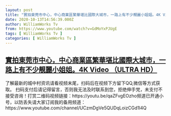 ```yaml
---
layout: post
title: "實拍東莞市中心，中心商業區繁華堪比國際大城市，一路上有不少靚麗小姐姐。4K Video （ULTRA HD）"
date: 2020-10-13T14:56:39.000Z
author: WilliamWorks Tv
from: https://www.youtube.com/watch?v=GdMoYxPJUgE
tags: [ WilliamWorks Tv ]
categories: [ WilliamWorks Tv ]
---
```

<!--1602600999000-->
[實拍東莞市中心，中心商業區繁華堪比國際大城市，一路上有不少靚麗小姐姐。4K Video （ULTRA HD）](https://www.youtube.com/watch?v=GdMoYxPJUgE)
------

<div>
了解最新的城中村资讯请看视频末尾，扫码后在视频下方留下QQ,微信等方式获取。 扫码支付后请记得留言，否则我无法及时联系到您，拒绝伸手党，未支付不接受咨询！打赏二维码视频链接：https://youtu.be/qaZFvgEOzho频道已开通小号，以防丢失请大家订阅我的备用频道：https://www.youtube.com/channel/UCzmDgVe5QUDqLoizCGd1l4Q
</div>
